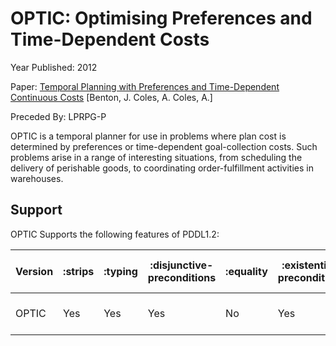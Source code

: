 # OPTIC: Optimising Preferences and Time-Dependent Costs
Year Published: 2012

Paper: [Temporal Planning with Preferences and Time-Dependent Continuous Costs](https://www.aaai.org/ocs/index.php/ICAPS/ICAPS12/paper/view/4699/4708) [Benton, J. Coles, A. Coles, A.]

Preceded By: LPRPG-P

OPTIC is a temporal planner for use in problems where plan cost is determined by preferences or time-dependent goal-collection costs. Such problems arise in a range of interesting situations, from scheduling the delivery of perishable goods, to coordinating order-fulfillment activities in warehouses.

## Support
OPTIC Supports the following features of PDDL1.2:

|Version|:strips|:typing|:disjunctive-preconditions|:equality|:existential-preconditions|:universal-preconditions|:quantified-preconditions|:conditional-effects|:action-expansions|:foreach-expansions|:dag-expansions|:domain-axioms|:subgoal-through-axioms|:safety-constraints|:expression-evaluation|:fluents|:open-world|:true-negation|:adl|:ucpop|
|-|-|-|-|-|-|-|-|-|-|-|-|-|-|-|-|-|-|-|-|-|
|OPTIC|Yes|Yes|Yes|No|Yes|Yes|No|Maybe|No|Yes|No|No|No|No|No|Not PDDL1.2 Version|No|No|No|No